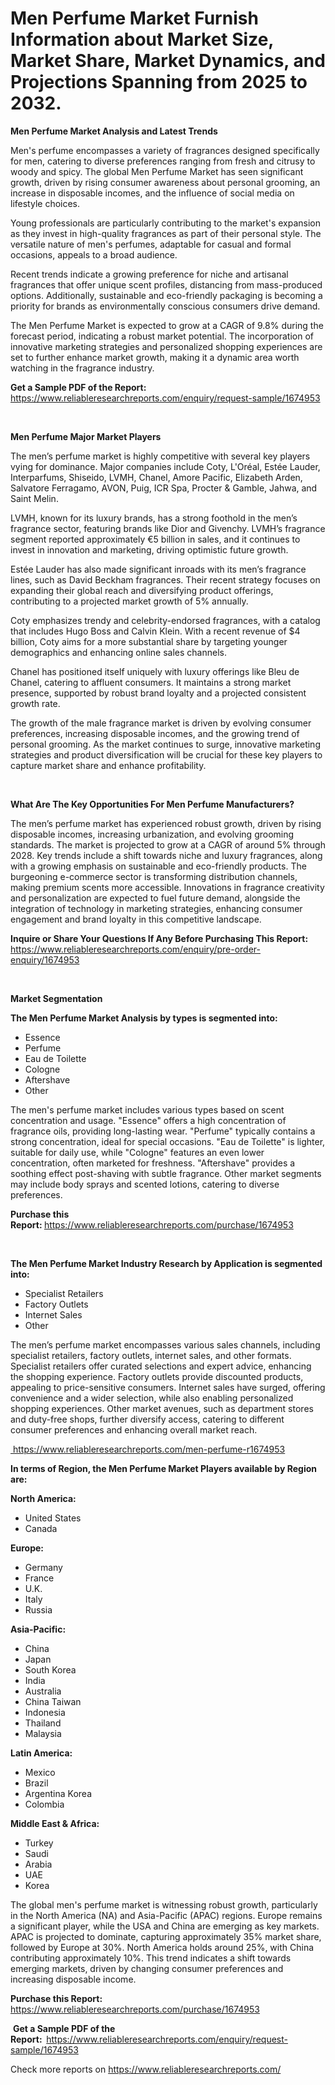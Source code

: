 <p><h1>Men Perfume Market Furnish Information about Market Size, Market Share, Market Dynamics, and Projections Spanning from 2025 to 2032.</h1></p><p><strong>Men Perfume Market Analysis and Latest Trends</strong></p>
<p><p>Men's perfume encompasses a variety of fragrances designed specifically for men, catering to diverse preferences ranging from fresh and citrusy to woody and spicy. The global Men Perfume Market has seen significant growth, driven by rising consumer awareness about personal grooming, an increase in disposable incomes, and the influence of social media on lifestyle choices. </p><p>Young professionals are particularly contributing to the market's expansion as they invest in high-quality fragrances as part of their personal style. The versatile nature of men's perfumes, adaptable for casual and formal occasions, appeals to a broad audience. </p><p>Recent trends indicate a growing preference for niche and artisanal fragrances that offer unique scent profiles, distancing from mass-produced options. Additionally, sustainable and eco-friendly packaging is becoming a priority for brands as environmentally conscious consumers drive demand. </p><p>The Men Perfume Market is expected to grow at a CAGR of 9.8% during the forecast period, indicating a robust market potential. The incorporation of innovative marketing strategies and personalized shopping experiences are set to further enhance market growth, making it a dynamic area worth watching in the fragrance industry.</p></p>
<p><strong>Get a Sample PDF of the Report:&nbsp;</strong> <a href="https://www.reliableresearchreports.com/enquiry/request-sample/1674953?utm_campaign=2211&utm_medium=2&utm_source=Github&utm_content=ia&utm_term=09022025&utm_id=men-perfume">https://www.reliableresearchreports.com/enquiry/request-sample/1674953</a></p>
<p>&nbsp;</p>
<p><strong>Men Perfume Major Market Players</strong></p>
<p><p>The men’s perfume market is highly competitive with several key players vying for dominance. Major companies include Coty, L'Oréal, Estée Lauder, Interparfums, Shiseido, LVMH, Chanel, Amore Pacific, Elizabeth Arden, Salvatore Ferragamo, AVON, Puig, ICR Spa, Procter & Gamble, Jahwa, and Saint Melin.</p><p>LVMH, known for its luxury brands, has a strong foothold in the men’s fragrance sector, featuring brands like Dior and Givenchy. LVMH’s fragrance segment reported approximately €5 billion in sales, and it continues to invest in innovation and marketing, driving optimistic future growth.</p><p>Estée Lauder has also made significant inroads with its men’s fragrance lines, such as David Beckham fragrances. Their recent strategy focuses on expanding their global reach and diversifying product offerings, contributing to a projected market growth of 5% annually.</p><p>Coty emphasizes trendy and celebrity-endorsed fragrances, with a catalog that includes Hugo Boss and Calvin Klein. With a recent revenue of $4 billion, Coty aims for a more substantial share by targeting younger demographics and enhancing online sales channels.</p><p>Chanel has positioned itself uniquely with luxury offerings like Bleu de Chanel, catering to affluent consumers. It maintains a strong market presence, supported by robust brand loyalty and a projected consistent growth rate.</p><p>The growth of the male fragrance market is driven by evolving consumer preferences, increasing disposable incomes, and the growing trend of personal grooming. As the market continues to surge, innovative marketing strategies and product diversification will be crucial for these key players to capture market share and enhance profitability.</p></p>
<p>&nbsp;</p>
<p><strong>What Are The Key Opportunities For Men Perfume Manufacturers?</strong></p>
<p><p>The men’s perfume market has experienced robust growth, driven by rising disposable incomes, increasing urbanization, and evolving grooming standards. The market is projected to grow at a CAGR of around 5% through 2028. Key trends include a shift towards niche and luxury fragrances, along with a growing emphasis on sustainable and eco-friendly products. The burgeoning e-commerce sector is transforming distribution channels, making premium scents more accessible. Innovations in fragrance creativity and personalization are expected to fuel future demand, alongside the integration of technology in marketing strategies, enhancing consumer engagement and brand loyalty in this competitive landscape.</p></p>
<p><strong>Inquire or Share Your Questions If Any Before Purchasing This Report:</strong> <a href="https://www.reliableresearchreports.com/enquiry/pre-order-enquiry/1674953?utm_campaign=2211&utm_medium=2&utm_source=Github&utm_content=ia&utm_term=09022025&utm_id=men-perfume">https://www.reliableresearchreports.com/enquiry/pre-order-enquiry/1674953</a></p>
<p>&nbsp;</p>
<p><strong>Market Segmentation</strong></p>
<p><strong>The Men Perfume Market Analysis by types is segmented into:</strong></p>
<p><ul><li>Essence</li><li>Perfume</li><li>Eau de Toilette</li><li>Cologne</li><li>Aftershave</li><li>Other</li></ul></p>
<p><p>The men's perfume market includes various types based on scent concentration and usage. "Essence" offers a high concentration of fragrance oils, providing long-lasting wear. "Perfume" typically contains a strong concentration, ideal for special occasions. "Eau de Toilette" is lighter, suitable for daily use, while "Cologne" features an even lower concentration, often marketed for freshness. "Aftershave" provides a soothing effect post-shaving with subtle fragrance. Other market segments may include body sprays and scented lotions, catering to diverse preferences.</p></p>
<p><strong>Purchase this Report:&nbsp;</strong><a href="https://www.reliableresearchreports.com/purchase/1674953?utm_campaign=2211&utm_medium=2&utm_source=Github&utm_content=ia&utm_term=09022025&utm_id=men-perfume">https://www.reliableresearchreports.com/purchase/1674953</a></p>
<p>&nbsp;</p>
<p><strong>The Men Perfume Market Industry Research by Application is segmented into:</strong></p>
<p><ul><li>Specialist Retailers</li><li>Factory Outlets</li><li>Internet Sales</li><li>Other</li></ul></p>
<p><p>The men’s perfume market encompasses various sales channels, including specialist retailers, factory outlets, internet sales, and other formats. Specialist retailers offer curated selections and expert advice, enhancing the shopping experience. Factory outlets provide discounted products, appealing to price-sensitive consumers. Internet sales have surged, offering convenience and a wider selection, while also enabling personalized shopping experiences. Other market avenues, such as department stores and duty-free shops, further diversify access, catering to different consumer preferences and enhancing overall market reach.</p></p>
<p><a href="https://www.reliableresearchreports.com/men-perfume-r1674953?utm_campaign=2211&utm_medium=2&utm_source=Github&utm_content=ia&utm_term=09022025&utm_id=men-perfume">&nbsp;https://www.reliableresearchreports.com/men-perfume-r1674953</a></p>
<p><strong>In terms of Region, the Men Perfume Market Players available by Region are:</strong></p>
<p>
    <p> <strong> North America: </strong>
        <ul>
            <li>United States</li>
            <li>Canada</li>
        </ul>
        </p> 
    <p> <strong> Europe: </strong>
        <ul>
            <li>Germany</li>
            <li>France</li>
            <li>U.K.</li>
            <li>Italy</li>
            <li>Russia</li>
        </ul>
        </p> 
    <p> <strong> Asia-Pacific: </strong>
        <ul>
            <li>China</li>
            <li>Japan</li>
            <li>South Korea</li>
            <li>India</li>
            <li>Australia</li>
            <li>China Taiwan</li>
            <li>Indonesia</li>
            <li>Thailand</li>
            <li>Malaysia</li>
        </ul>
        </p> 
    <p> <strong> Latin America: </strong>
        <ul>
            <li>Mexico</li>
            <li>Brazil</li>
            <li>Argentina Korea</li>
            <li>Colombia</li>
        </ul>
        </p> 
    <p> <strong> Middle East & Africa: </strong>
        <ul>
            <li>Turkey</li>
            <li>Saudi</li>
            <li>Arabia</li>
            <li>UAE</li>
            <li>Korea</li>
        </ul>
    </p>
    </p>
<p><p>The global men's perfume market is witnessing robust growth, particularly in the North America (NA) and Asia-Pacific (APAC) regions. Europe remains a significant player, while the USA and China are emerging as key markets. APAC is projected to dominate, capturing approximately 35% market share, followed by Europe at 30%. North America holds around 25%, with China contributing approximately 10%. This trend indicates a shift towards emerging markets, driven by changing consumer preferences and increasing disposable income.</p></p>
<p><strong>Purchase this Report: </strong><a href="https://www.reliableresearchreports.com/purchase/1674953?utm_campaign=2211&utm_medium=2&utm_source=Github&utm_content=ia&utm_term=09022025&utm_id=men-perfume">https://www.reliableresearchreports.com/purchase/1674953</a></p>
<p>&nbsp;<strong>Get a Sample PDF of the Report:&nbsp;&nbsp;</strong><a href="https://www.reliableresearchreports.com/enquiry/request-sample/1674953?utm_campaign=2211&utm_medium=2&utm_source=Github&utm_content=ia&utm_term=09022025&utm_id=men-perfume">https://www.reliableresearchreports.com/enquiry/request-sample/1674953</a></p>
<p><strong></strong></p>
<p>Check more reports on <a href="https://www.reliableresearchreports.com/?utm_campaign=2211&utm_medium=2&utm_source=Github&utm_content=ia&utm_term=09022025&utm_id=men-perfume">https://www.reliableresearchreports.com/</a></p>
